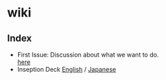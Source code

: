 # wiki
## Index
 - First Issue: Discussion about what we want to do.  
    [here](https://github.com/exchange-lab/wiki/issues/1)
 - Inseption Deck
    [English]() / [Japanese]()
